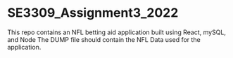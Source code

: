 # SE3309_Assignment3_2022

This repo contains an NFL betting aid application built using React, mySQL, and Node
The DUMP file should contain the NFL Data used for the application.
